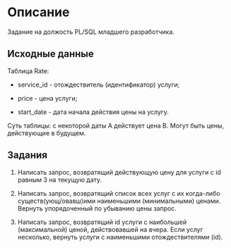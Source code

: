 # Описание

Задание на должость PL/SQL младшего разработчика.


## Исходные данные

Таблица Rate:

* service_id - отождествитель (идентификатор) услуги;

* price - цена услуги;

* start_date - дата начала действия цены на услугу.

Суть таблицы: с некоторой даты А действует цена В. Могут быть цены, действующие в будущем.


## Задания

1. Написать запрос, возвратящий действующую цену для услуги с id равным 3 на текущую дату.

2. Написать запрос, возвратящий список всех услуг с их когда-либо существ(ующ/овавш)ими наименьшими (минимальными) ценами. Вернуть упорядоченный по убыванию цены запрос.

3. Написать запрос, возвратящий id услуги с наибольшей (максимальной) ценой, действовавшей на вчера. Если услуг несколько, вернуть услуги с наименьшими отождествителями (id).

